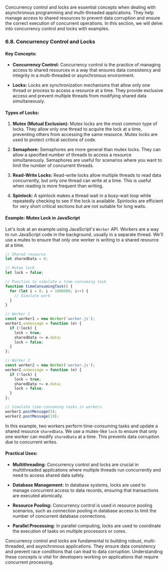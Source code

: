 Concurrency control and locks are essential concepts when dealing with asynchronous programming and multi-threaded applications. They help manage access to shared resources to prevent data corruption and ensure the correct execution of concurrent operations. In this section, we will delve into concurrency control and locks with examples.

### 6.8. Concurrency Control and Locks

#### Key Concepts:

- **Concurrency Control:** Concurrency control is the practice of managing access to shared resources in a way that ensures data consistency and integrity in a multi-threaded or asynchronous environment.

- **Locks:** Locks are synchronization mechanisms that allow only one thread or process to access a resource at a time. They provide exclusive access and prevent multiple threads from modifying shared data simultaneously.

#### Types of Locks:

1. **Mutex (Mutual Exclusion):** Mutex locks are the most common type of locks. They allow only one thread to acquire the lock at a time, preventing others from accessing the same resource. Mutex locks are used to protect critical sections of code.

2. **Semaphore:** Semaphores are more general than mutex locks. They can allow a specified number of threads to access a resource simultaneously. Semaphores are useful for scenarios where you want to limit the number of concurrent threads.

3. **Read-Write Locks:** Read-write locks allow multiple threads to read data concurrently, but only one thread can write at a time. This is useful when reading is more frequent than writing.

4. **Spinlock:** A spinlock makes a thread wait in a busy-wait loop while repeatedly checking to see if the lock is available. Spinlocks are efficient for very short critical sections but are not suitable for long waits.

#### Example: Mutex Lock in JavaScript

Let's look at an example using JavaScript's `Worker` API. Workers are a way to run JavaScript code in the background, usually in a separate thread. We'll use a mutex to ensure that only one worker is writing to a shared resource at a time.

```javascript
// Shared resource
let sharedData = 0;

// Mutex lock
let lock = false;

// Function to simulate a time-consuming task
function timeConsumingTask() {
  for (let i = 0; i < 1000000; i++) {
    // Simulate work
  }
}

// Worker 1
const worker1 = new Worker('worker.js');
worker1.onmessage = function (e) {
  if (!lock) {
    lock = true;
    sharedData += e.data;
    lock = false;
  }
};

// Worker 2
const worker2 = new Worker('worker.js');
worker2.onmessage = function (e) {
  if (!lock) {
    lock = true;
    sharedData += e.data;
    lock = false;
  }
};

// Simulate time-consuming tasks in workers
worker1.postMessage(5);
worker2.postMessage(10);
```

In this example, two workers perform time-consuming tasks and update a shared resource `sharedData`. We use a mutex-like `lock` to ensure that only one worker can modify `sharedData` at a time. This prevents data corruption due to concurrent writes.

#### Practical Uses:

- **Multithreading:** Concurrency control and locks are crucial in multithreaded applications where multiple threads run concurrently and need to access shared data safely.

- **Database Management:** In database systems, locks are used to manage concurrent access to data records, ensuring that transactions are executed atomically.

- **Resource Pooling:** Concurrency control is used in resource pooling scenarios, such as connection pooling in database access to limit the number of concurrent database connections.

- **Parallel Processing:** In parallel computing, locks are used to coordinate the execution of tasks on multiple processors or cores.

Concurrency control and locks are fundamental to building robust, multi-threaded, and asynchronous applications. They ensure data consistency and prevent race conditions that can lead to data corruption. Understanding these concepts is vital for developers working on applications that require concurrent processing.
